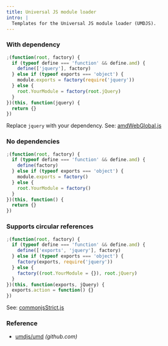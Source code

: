 ```yaml
---
title: Universal JS module loader
intro: |
  Templates for the Universal JS module loader (UMDJS).
---
```


### With dependency

```js
;(function(root, factory) {
  if (typeof define === 'function' && define.amd) {
    define(['jquery'], factory)
  } else if (typeof exports === 'object') {
    module.exports = factory(require('jquery'))
  } else {
    root.YourModule = factory(root.jQuery)
  }
})(this, function(jquery) {
  return {}
})
```

Replace `jquery` with your dependency. See: [amdWebGlobal.js](https://github.com/umdjs/umd/blob/master/amdWebGlobal.js)

### No dependencies

```js
;(function(root, factory) {
  if (typeof define === 'function' && define.amd) {
    define(factory)
  } else if (typeof exports === 'object') {
    module.exports = factory()
  } else {
    root.YourModule = factory()
  }
})(this, function() {
  return {}
})
```

### Supports circular references

```js
;(function(root, factory) {
  if (typeof define === 'function' && define.amd) {
    define(['exports', 'jquery'], factory)
  } else if (typeof exports === 'object') {
    factory(exports, require('jquery'))
  } else {
    factory((root.YourModule = {}), root.jQuery)
  }
})(this, function(exports, jQuery) {
  exports.action = function() {}
})
```

See: [commonjsStrict.js](https://github.com/umdjs/umd/blob/master/commonjsStrict.js)

### Reference

* [umdjs/umd](https://github.com/umdjs/umd) _(github.com)_
